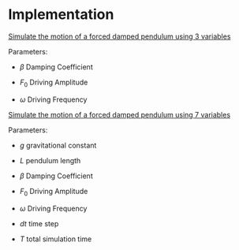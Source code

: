 # Implementation

[Simulate the motion of a forced damped pendulum using 3 variables](https://mg-2025p03.github.io/physics/Physics/1%20Mechanics/pPendulum.html)

Parameters:

- $\beta$ Damping Coefficient
  
- $F_0$ Driving Amplitude
  
- $\omega$ Driving Frequency

[Simulate the motion of a forced damped pendulum using 7 variables](https://mg-2025p03.github.io/physics/Physics/1%20Mechanics/pendulum.html)

Parameters:

- $g$ gravitational constant
  
- $L$ pendulum length
  
- $\beta$ Damping Coefficient
  
- $F_0$ Driving Amplitude
  
- $\omega$ Driving Frequency
  
- $dt$ time step 

- $T$ total simulation time
